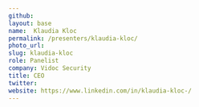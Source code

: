 ```yaml
---
github:
layout: base
name:  Klaudia Kloc
permalink: /presenters/klaudia-kloc/
photo_url:
slug: klaudia-kloc
role: Panelist
company: Vidoc Security
title: CEO
twitter:
website: https://www.linkedin.com/in/klaudia-kloc-/
---
```

